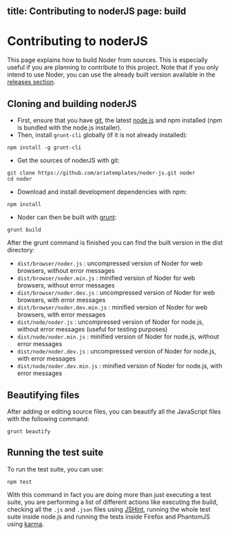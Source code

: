 title: Contributing to noderJS
page: build
---
# Contributing to noderJS

This page explains how to build Noder from sources. This is especially useful if you are planning to
contribute to this project. Note that if you only intend to use Noder, you can use the already
built version available in the [releases section](https://github.com/ariatemplates/noder-js/releases).

## Cloning and building noderJS

* First, ensure that you have [git](http://git-scm.com/), the latest [node.js](http://nodejs.org) and npm installed
(npm is bundled with the node.js installer).
* Then, install `grunt-cli` globally (if it is not already installed):

```
npm install -g grunt-cli
```

* Get the sources of noderJS with git:

```
git clone https://github.com/ariatemplates/noder-js.git noder
cd noder
```

* Download and install development dependencies with npm:

```
npm install
```

* Noder can then be built with [grunt](http://gruntjs.com/):

```
grunt build
```

After the grunt command is finished you can find the built version in the dist directory:
 * ``dist/browser/noder.js`` : uncompressed version of Noder for web browsers, without error messages
 * ``dist/browser/noder.min.js`` : minified version of Noder for web browsers, without error messages
 * ``dist/browser/noder.dev.js`` : uncompressed version of Noder for web browsers, with error messages
 * ``dist/browser/noder.dev.min.js`` : minified version of Noder for web browsers, with error messages
 * ``dist/node/noder.js`` : uncompressed version of Noder for node.js, without error messages (useful for testing purposes)
 * ``dist/node/noder.min.js`` : minified version of Noder for node.js, without error messages
 * ``dist/node/noder.dev.js`` : uncompressed version of Noder for node.js, with error messages
 * ``dist/node/noder.dev.min.js`` : minified version of Noder for node.js, with error messages

## Beautifying files

After adding or editing source files, you can beautify all the JavaScript files with the following command:

```
grunt beautify
```

## Running the test suite

To run the test suite, you can use:

```
npm test
```

With this command in fact you are doing more than just executing a test suite,
you are performing a list of different actions like executing the build,
checking all the ``.js`` and ``.json`` files using [JSHint](http://www.jshint.com/),
running the whole test suite inside node.js and running the tests inside Firefox
and PhantomJS using [karma](http://karma-runner.github.io).
